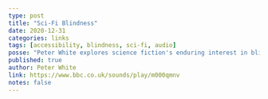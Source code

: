 ```yaml
---
type: post
title: "Sci-Fi Blindness"
date: 2020-12-31
categories: links
tags: [accessibility, blindness, sci-fi, audio]
posse: "Peter White explores science fiction's enduring interest in blindness."
published: true
author: Peter White
link: https://www.bbc.co.uk/sounds/play/m000qmnv
notes: false
---
```

